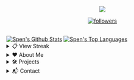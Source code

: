 <p align="center"> <img src="https://readme-typing-svg.herokuapp.com/?lines=Hello+there,+I'm+Spen!&center=true&width=380&height=45"> </p>
<p align="center">
  <a href="https://github.com/DevSpen"> <img alt="followers" title="Follow Me" src="https://img.shields.io/github/followers/DevSpen?color=236ad3&labelColor=1155ba&style=for-the-badge&logo=github&label=Follow%20me" /></a>
</p>
<br>
<a href="https://github.com/anuraghazra/github-readme-stats"><img alt="Spen's Github Stats" src="https://denvercoder1-github-readme-stats.vercel.app/api?username=DevSpen&show_icons=true&count_private=true&theme=react&hide_border=true&bg_color=0D1117" /></a>
<a href="https://github.com/anuraghazra/github-readme-stats"><img alt="Spen's Top Languages" src="https://denvercoder1-github-readme-stats.vercel.app/api/top-langs/?username=DevSpen&langs_count=8&layout=compact&theme=react&hide_border=true&bg_color=0D1117" /></a>
<br/>
<details>
  <summary>📋 View Streak</summary>
  <p align="center">
    <a href="https://github.com/DenverCoder1/github-readme-streak-stats"> <img title="streak" alt="Spen's Streak" src="https://github-readme-streak-stats.herokuapp.com/?user=DevSpen&theme=black-ice&hide_border=true&stroke=0000&background=0d1119&ring=60D9FA&fire=60D9FA&currStreakLabel=60D9FA" /> </a>
  </p>
</details>
<details>
  <summary>❤️ About Me</summary>
  <p align="left">
  <h2>About Me</h2>
  <p> My name is Spen. I love coding, computers, and writing.</p>
  <ul>
    <li><strong>Product Management</strong> - I'm interested in product management/development (e.g. coming up with new ideas, improving existing things).</li>
    <li><strong>Documentation Supporter</strong> - You'll see me frequently contributing to documentation projects, as I enjoy writing.</li>
    <li><strong><em>Bot Designer for Discord</em></strong> - I'm expirenced in the application <em>Bot Designer for Discord</em>. I also help moderate and manage the BDFD server.</li>
    <li><strong>Still Learning</strong> - I'm exploring the Software Developement space, I don't consider myself a <em>expirenced</em> programmer. I'll continute exploring new languages and libaries as my journey progresses.</li>
  </ul>
  </p>
</details>
<details>
  <summary>🛠 Projects</summary>
  <p align="left">
  <h2>Projects</h2>
  <p><em>My current projects. I also have some other ones not listed here.</em></p>
  <h3>Owned By Me</h3>
  <ul>
    <li><a href="https://dsc.gg/devtopia">Devtopia</a> - A Discord server ran by developers, for developers.</li>
    <li><a href="https://github.com/devspen/us-presidents">us-presidents</a> - A NPM package for searching and fetching data about US presidents.</li>
    <li><a href="https://spen.tk/api">Scam Links API</a> - An API helping prevent scams.</li>
    <li><a href="https://github.com/DevSpen/scam-links">Scam Links</a> - A actively maintained list of IP grabber, phishing, and otherwise "bad" links.</li>
    <li><a href="https://npmjs.com/package/to-emoji">to-emoji</a> - A NPM package to convert strings into emojis, and vice-versa.</li>
    <li><a href="https://github.com/DevSpen/bdfdx">bdfdx</a> - A self-hostable extension for Bot Designer for Discord.</li>
    <li><a href="https://dsc.gg/pepeboy">Pepe Boy</a> - A fun and engaging bot based off of economy and memes <em>(currently being rewritten)</em>.</li>
  </ul>
  <h3>Frequent Contributor Of</h3>
  <ul>
    <li><a href="https://github.com/NilPointer-Software/bdfd-wiki">BDFD Wiki</a> - A wiki explaining the BDFD application.</li>
    <li><a href="https://github.com/aoijs/aoi.js">Aoi.JS</a> - A NPM package used for simply developing Discord bots.</li>
  </ul>
  </p>
</details>
<details>
  <summary>📬 Contact</summary>
  <p align="left">
  <h2>Contact</h2>
  <p>If you'd like to connect with me, you can DM on Discord. My DMs are open for users I share a server with, if you don't share a server, send me a friend request.</p>
  <ul>
    <li>Tag: <code>Spen#0999</code></li>
    <li>ID: <code>696368083517964288</code></li>
  </ul>
  </p>
</details>
